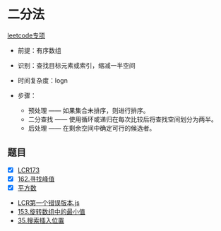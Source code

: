 # 二分法
[leetcode专项](https://leetcode.cn/leetbook/read/binary-search)

- 前提：有序数组
- 识别：查找目标元素或索引，缩减一半空间
- 时间复杂度：logn



- 步骤：
  - 预处理 —— 如果集合未排序，则进行排序。
  - 二分查找 —— 使用循环或递归在每次比较后将查找空间划分为两半。
  - 后处理 —— 在剩余空间中确定可行的候选者。




<script>
  function binarySearch(arr, target) {
    //在arr[l……r]范围内查找目标值
    let l = 0;
    let r = arr.length - 1
    while (l <= r) {
        let mid = l +(r-l)>>1//查找范围的中间值
        if (arr[mid] === target) {
            return mid
        }
        if (arr[mid] < target) {
            l = mid + 1
        } else {
            r = mid - 1
        }
    }
    return -1
}
</script>


## 题目

- [x] [LCR173](https://leetcode.cn/problems/que-shi-de-shu-zi-lcof/solution/)
- [x] [162.寻找峰值](https://leetcode.cn/problems/find-peak-element/solution/)
- [x] [平方数](https://leetcode-cn.com/problems/sqrtx)
- [LCR第一个错误版本.js]()
- [153.旋转数组中的最小值](https://leetcode-cn.com/problems/find-minimum-in-rotated-sorted-array)
- [35.搜索插入位置](https://leetcode-cn.com/problems/search-insert-position/)

